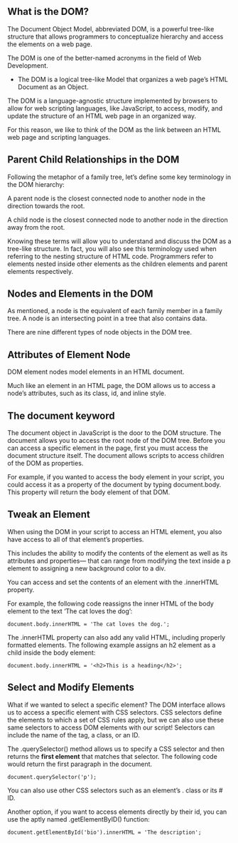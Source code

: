 ## What is the DOM?

The Document Object Model, abbreviated DOM, is a powerful tree-like structure that allows programmers to conceptualize hierarchy and access the elements on a web page.

The DOM is one of the better-named acronyms in the field of Web Development. 
- The DOM is a logical tree-like Model that organizes a web page’s HTML Document as an Object.

The DOM is a language-agnostic structure implemented by browsers to allow for web scripting languages, like JavaScript, to access, modify, and update the structure of an HTML web page in an organized way.

For this reason, we like to think of the DOM as the link between an HTML web page and scripting languages.

## Parent Child Relationships in the DOM

Following the metaphor of a family tree, let’s define some key terminology in the DOM hierarchy:

A parent node is the closest connected node to another node in the direction towards the root.

A child node is the closest connected node to another node in the direction away from the root.

Knowing these terms will allow you to understand and discuss the DOM as a tree-like structure. In fact, you will also see this terminology used when referring to the nesting structure of HTML code. Programmers refer to elements nested inside other elements as the children elements and parent elements respectively.

## Nodes and Elements in the DOM

As mentioned, a node is the equivalent of each family member in a family tree. A node is an intersecting point in a tree that also contains data.

There are nine different types of node objects in the DOM tree. 

## Attributes of Element Node

DOM element nodes model elements in an HTML document.

Much like an element in an HTML page, the DOM allows us to access a node’s attributes, such as its class, id, and inline style.

## The document keyword

The document object in JavaScript is the door to the DOM structure. The document allows you to access the root node of the DOM tree. Before you can access a specific element in the page, first you must access the document structure itself. The document allows scripts to access children of the DOM as properties.

For example, if you wanted to access the body element in your script, you could access it as a property of the document by typing document.body. This property will return the body element of that DOM.


## Tweak an Element

When using the DOM in your script to access an HTML element, you also have access to all of that element’s properties.

This includes the ability to modify the contents of the element as well as its attributes and properties— that can range from modifying the text inside a p element to assigning a new background color to a div.

You can access and set the contents of an element with the .innerHTML property.

For example, the following code reassigns the inner HTML of the body element to the text ‘The cat loves the dog’:

```
document.body.innerHTML = 'The cat loves the dog.';
```

The .innerHTML property can also add any valid HTML, including properly formatted elements. The following example assigns an h2 element as a child inside the body element:
  
```
document.body.innerHTML = '<h2>This is a heading</h2>'; 
```
## Select and Modify Elements

What if we wanted to select a specific element? The DOM interface allows us to access a specific element with CSS selectors. CSS selectors define the elements to which a set of CSS rules apply, but we can also use these same selectors to access DOM elements with our script! Selectors can include the name of the tag, a class, or an ID.

The .querySelector() method allows us to specify a CSS selector and then returns the <b>first element</b> that matches that selector. The following code would return the first paragraph in the document.

```
document.querySelector('p');
```

You can also use other CSS selectors such as an element’s . class or its # ID.

Another option, if you want to access elements directly by their id, you can use the aptly named .getElementByID() function:

```
document.getElementById('bio').innerHTML = 'The description';
```
